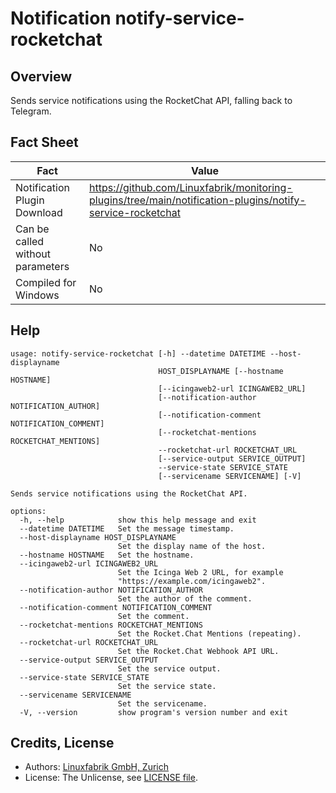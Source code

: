 # Notification notify-service-rocketchat

## Overview

Sends service notifications using the RocketChat API, falling back to Telegram.


## Fact Sheet

| Fact | Value |
|----|----|
| Notification Plugin Download          | <https://github.com/Linuxfabrik/monitoring-plugins/tree/main/notification-plugins/notify-service-rocketchat> |
| Can be called without parameters      | No |
| Compiled for Windows                  | No |


## Help

```text
usage: notify-service-rocketchat [-h] --datetime DATETIME --host-displayname
                                 HOST_DISPLAYNAME [--hostname HOSTNAME]
                                 [--icingaweb2-url ICINGAWEB2_URL]
                                 [--notification-author NOTIFICATION_AUTHOR]
                                 [--notification-comment NOTIFICATION_COMMENT]
                                 [--rocketchat-mentions ROCKETCHAT_MENTIONS]
                                 --rocketchat-url ROCKETCHAT_URL
                                 [--service-output SERVICE_OUTPUT]
                                 --service-state SERVICE_STATE
                                 [--servicename SERVICENAME] [-V]

Sends service notifications using the RocketChat API.

options:
  -h, --help            show this help message and exit
  --datetime DATETIME   Set the message timestamp.
  --host-displayname HOST_DISPLAYNAME
                        Set the display name of the host.
  --hostname HOSTNAME   Set the hostname.
  --icingaweb2-url ICINGAWEB2_URL
                        Set the Icinga Web 2 URL, for example
                        "https://example.com/icingaweb2".
  --notification-author NOTIFICATION_AUTHOR
                        Set the author of the comment.
  --notification-comment NOTIFICATION_COMMENT
                        Set the comment.
  --rocketchat-mentions ROCKETCHAT_MENTIONS
                        Set the Rocket.Chat Mentions (repeating).
  --rocketchat-url ROCKETCHAT_URL
                        Set the Rocket.Chat Webhook API URL.
  --service-output SERVICE_OUTPUT
                        Set the service output.
  --service-state SERVICE_STATE
                        Set the service state.
  --servicename SERVICENAME
                        Set the servicename.
  -V, --version         show program's version number and exit
```


## Credits, License

* Authors: [Linuxfabrik GmbH, Zurich](https://www.linuxfabrik.ch)
* License: The Unlicense, see [LICENSE file](https://unlicense.org/).
